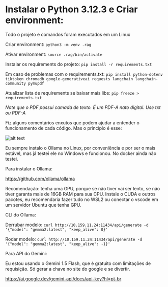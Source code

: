 # Instalar o Python 3.12.3 e Criar environment:

Todo o projeto e comandos foram executados em um Linux

Criar environment:
```python3 -m venv .rag```

Ativar environment:
```source .rag/bin/activate```

Instalar os requirements do projeto:
```pip install -r requirements.txt```

Em caso de problemas com o requirements.txt:
```pip install python-dotenv tiktoken chromadb google-generativeai requests langchain langchain-community pymupdf```

Atualizar lista de requirements se baixar mais libs:
```pip freeze > requirements.txt```

*Note que o PDF possui camada de texto. É um PDF-A nato digital. Use txt ou PDF-A*

Fiz alguns comentários enxutos que podem ajudar a entender o funcionamento de cada código. Mas o princípio é esse:

![alt text](data/image.png)


Eu sempre instalo o Ollama no Linux, por conveniência e por ser o mais estável, mas já testei ele no Windows e funcionou. No docker ainda não testei.

Para instalar o Ollama:

https://github.com/ollama/ollama

Recomendação: tenha uma GPU, porque se não tiver vai ser lento, se não tiver garanta mais de 16GB RAM para sua CPU. Instale o CUDA e outros pacotes, eu recomendaria fazer tudo no WSL2 ou conectar o vscode em um servidor Ubuntu que tenha GPU.

CLI do Ollama:

Derrubar modelo:
```curl http://10.159.11.24:11434/api/generate -d '{"model": "gemma2:latest", "keep_alive": 0}'```

Rodar modelo:
```curl http://10.159.11.24:11434/api/generate -d '{"model": "gemma2:latest", "keep_alive": -1}'```

Para API do Gemini:

Eu estou usando o Gemini 1.5 Flash, que é gratuito com limitações de requisição. Só gerar a chave no site do google e se divertir.

https://ai.google.dev/gemini-api/docs/api-key?hl=pt-br
